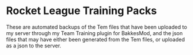 # Rocket League Training Packs

These are automated backups of the Tem files that have been uploaded to my server through my Team Training plugin for BakkesMod, and the json files that may have either been generated from the Tem files, or uploaded as a json to the server.
